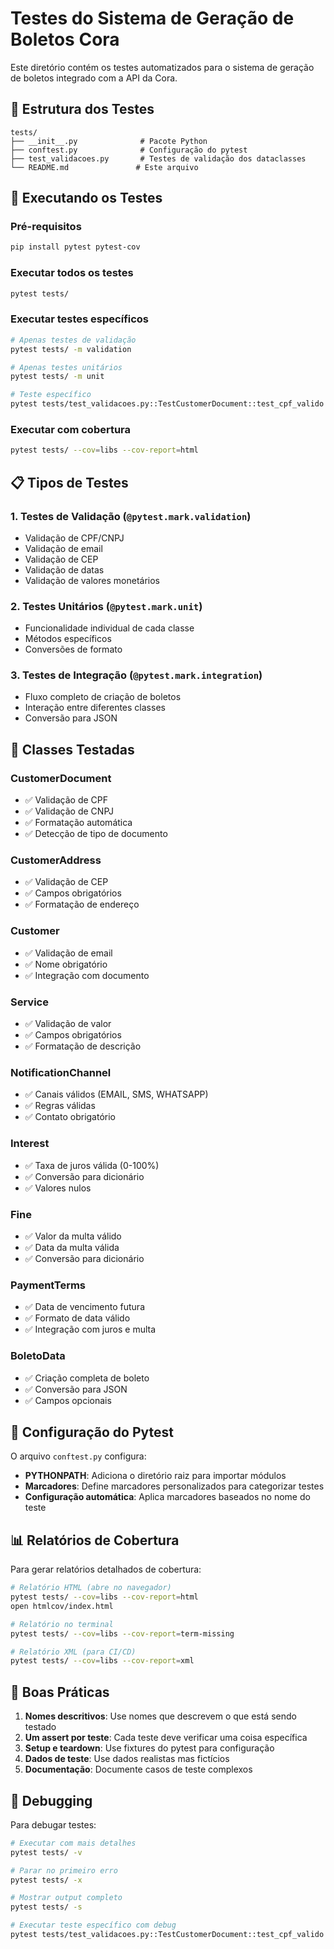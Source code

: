 # Testes do Sistema de Geração de Boletos Cora

Este diretório contém os testes automatizados para o sistema de geração de boletos integrado com a API da Cora.

## 📁 Estrutura dos Testes

```
tests/
├── __init__.py              # Pacote Python
├── conftest.py              # Configuração do pytest
├── test_validacoes.py       # Testes de validação dos dataclasses
└── README.md               # Este arquivo
```

## 🧪 Executando os Testes

### Pré-requisitos
```bash
pip install pytest pytest-cov
```

### Executar todos os testes
```bash
pytest tests/
```

### Executar testes específicos
```bash
# Apenas testes de validação
pytest tests/ -m validation

# Apenas testes unitários
pytest tests/ -m unit

# Teste específico
pytest tests/test_validacoes.py::TestCustomerDocument::test_cpf_valido
```

### Executar com cobertura
```bash
pytest tests/ --cov=libs --cov-report=html
```

## 📋 Tipos de Testes

### 1. **Testes de Validação** (`@pytest.mark.validation`)
- Validação de CPF/CNPJ
- Validação de email
- Validação de CEP
- Validação de datas
- Validação de valores monetários

### 2. **Testes Unitários** (`@pytest.mark.unit`)
- Funcionalidade individual de cada classe
- Métodos específicos
- Conversões de formato

### 3. **Testes de Integração** (`@pytest.mark.integration`)
- Fluxo completo de criação de boletos
- Interação entre diferentes classes
- Conversão para JSON

## 🎯 Classes Testadas

### CustomerDocument
- ✅ Validação de CPF
- ✅ Validação de CNPJ
- ✅ Formatação automática
- ✅ Detecção de tipo de documento

### CustomerAddress
- ✅ Validação de CEP
- ✅ Campos obrigatórios
- ✅ Formatação de endereço

### Customer
- ✅ Validação de email
- ✅ Nome obrigatório
- ✅ Integração com documento

### Service
- ✅ Validação de valor
- ✅ Campos obrigatórios
- ✅ Formatação de descrição

### NotificationChannel
- ✅ Canais válidos (EMAIL, SMS, WHATSAPP)
- ✅ Regras válidas
- ✅ Contato obrigatório

### Interest
- ✅ Taxa de juros válida (0-100%)
- ✅ Conversão para dicionário
- ✅ Valores nulos

### Fine
- ✅ Valor da multa válido
- ✅ Data da multa válida
- ✅ Conversão para dicionário

### PaymentTerms
- ✅ Data de vencimento futura
- ✅ Formato de data válido
- ✅ Integração com juros e multa

### BoletoData
- ✅ Criação completa de boleto
- ✅ Conversão para JSON
- ✅ Campos opcionais

## 🔧 Configuração do Pytest

O arquivo `conftest.py` configura:
- **PYTHONPATH**: Adiciona o diretório raiz para importar módulos
- **Marcadores**: Define marcadores personalizados para categorizar testes
- **Configuração automática**: Aplica marcadores baseados no nome do teste

## 📊 Relatórios de Cobertura

Para gerar relatórios detalhados de cobertura:

```bash
# Relatório HTML (abre no navegador)
pytest tests/ --cov=libs --cov-report=html
open htmlcov/index.html

# Relatório no terminal
pytest tests/ --cov=libs --cov-report=term-missing

# Relatório XML (para CI/CD)
pytest tests/ --cov=libs --cov-report=xml
```

## 🚀 Boas Práticas

1. **Nomes descritivos**: Use nomes que descrevem o que está sendo testado
2. **Um assert por teste**: Cada teste deve verificar uma coisa específica
3. **Setup e teardown**: Use fixtures do pytest para configuração
4. **Dados de teste**: Use dados realistas mas fictícios
5. **Documentação**: Documente casos de teste complexos

## 🐛 Debugging

Para debugar testes:

```bash
# Executar com mais detalhes
pytest tests/ -v

# Parar no primeiro erro
pytest tests/ -x

# Mostrar output completo
pytest tests/ -s

# Executar teste específico com debug
pytest tests/test_validacoes.py::TestCustomerDocument::test_cpf_valido -s -v
``` 
